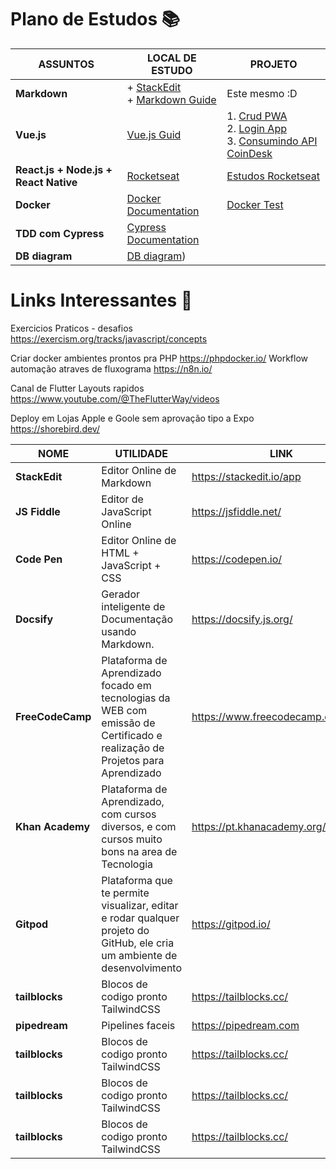 
 # Plano de Estudos :books:
 ASSUNTOS | LOCAL DE ESTUDO | PROJETO
--------- |  ------------   | -------
 **Markdown** | + [StackEdit](https://stackedit.io/app#)<br> + [Markdown Guide](https://www.markdownguide.org/cheat-sheet/) | Este mesmo :D
 **Vue.js**	  | [Vue.js Guid](https://br.vuejs.org/)     | 1. [Crud PWA](https://github.com/diegofranca92/crud-pwa) <br/> 2. [Login App](https://github.com/diegofranca92/login-app) <br/>3. [Consumindo API CoinDesk](https://github.com/diegofranca92/consumindo-api-coindesk)
 **React.js + Node.js + React Native** | [Rocketseat](https://rocketseat.com.br/) | [Estudos Rocketseat](https://github.com/diegofranca92/estudos-rocketseat)
 **Docker** | [Docker Documentation](https://docs.docker.com/) | [Docker Test](https://github.com/diegofranca92/docker-test)
 **TDD com Cypress** | [Cypress Documentation](https://docs.cypress.io/)
  **DB diagram** | [DB diagram](https://dbdiagram.io/home)) 
  
 # Links Interessantes :link:
Exercicios Praticos - desafios
 https://exercism.org/tracks/javascript/concepts

Criar docker ambientes prontos pra PHP
https://phpdocker.io/
Workflow automação atraves de fluxograma
https://n8n.io/

Canal de Flutter Layouts rapidos
https://www.youtube.com/@TheFlutterWay/videos

Deploy em Lojas Apple e Goole sem aprovação tipo a Expo
https://shorebird.dev/

 NOME     | UTILIDADE       | LINK
--------- |  ------------   | -------
**StackEdit** | Editor Online de Markdown|https://stackedit.io/app
**JS Fiddle** | Editor de JavaScript Online |https://jsfiddle.net/
**Code Pen**  | Editor Online de HTML + JavaScript + CSS | https://codepen.io/
**Docsify**   | Gerador inteligente de Documentação usando Markdown. | https://docsify.js.org/
**FreeCodeCamp** | Plataforma de Aprendizado focado em tecnologias da WEB com emissão de Certificado e realização de Projetos para Aprendizado | https://www.freecodecamp.org/learn/
**Khan Academy** |Plataforma de Aprendizado, com cursos diversos, e com cursos muito bons na area de Tecnologia| https://pt.khanacademy.org/
**Gitpod** | Plataforma que te permite visualizar, editar e rodar qualquer projeto do GitHub, ele cria um ambiente de desenvolvimento | https://gitpod.io/
**tailblocks** | Blocos de codigo pronto TailwindCSS | https://tailblocks.cc/
**pipedream** | Pipelines faceis | https://pipedream.com
**tailblocks** | Blocos de codigo pronto TailwindCSS | https://tailblocks.cc/
**tailblocks** | Blocos de codigo pronto TailwindCSS | https://tailblocks.cc/
**tailblocks** | Blocos de codigo pronto TailwindCSS | https://tailblocks.cc/
